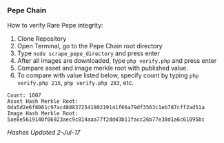 ### Pepe Chain

How to verify Rare Pepe integrity:

1. Clone Repository
2. Open Terminal, go to the Pepe Chain root directory
3. Type ```node scrape_pepe_directory``` and press enter
4. After all images are downloaded, type ```php verify.php``` and press enter
5. Compare asset and image merkle root with published value.  
6. To compare with value listed below, specify count by typing ```php verify.php 215```, ```php verify.php 283```, etc.



````
Count: 1007
Asset Hash Merkle Root: 0da5d2e6f8061c97ac488837254180219141f66a79df3563c1eb787cff2ad51a
Image Hash Merkle Root: 5ae8e5619140f06923aec9c814aaa77f2dd43b11facc26b77e38d1a6c61095bc
````

*Hashes Updated 2-Jul-17*
